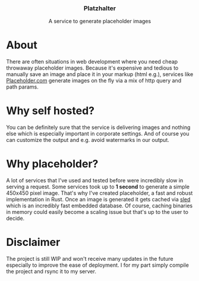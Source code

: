 <p align="center">
  <h3 align="center">Platzhalter</h3>
  <p align="center">A service to generate placeholder images</p>
</p>

# About

There are often situations in web development where you need cheap throwaway placeholder images.
Because it's expensive and tedious to manually save an image and place it in your markup (html e.g.),
services like [Placeholder.com](https://placeholder.com/) generate images on the fly via a mix of http
query and path params.

# Why self hosted?

You can be definitely sure that the service is delivering images and nothing else which is especially
important in corporate settings. And of course you can customize the output and e.g. avoid watermarks
in our output.

# Why placeholder?

A lot of services that I've used and tested before were incredibly slow in serving a request. Some services
took up to **1 second** to generate a simple 450x450 pixel image. That's why I've created placeholder,
a fast and robust implementation in Rust. Once an image is generated it gets cached via [sled](https://github.com/spacejam/sled)
which is an incredibly fast embedded database. Of course, caching binaries in memory could easily become
a scaling issue but that's up to the user to decide.

# Disclaimer

The project is still WIP and won't receive many updates in the future especially to improve the ease of deployment.
I for my part simply compile the project and rsync it to my server.

